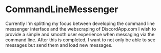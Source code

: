 # CommandLineMessenger

Currently I'm splitting my focus between developing the command line messenger interface and the webscraping of DiscordApp.com
I wish to provide a simple and smooth user experience when messaging via the command line.
After this is completed, I want to not only be able to see messages but send them and load new messages.
